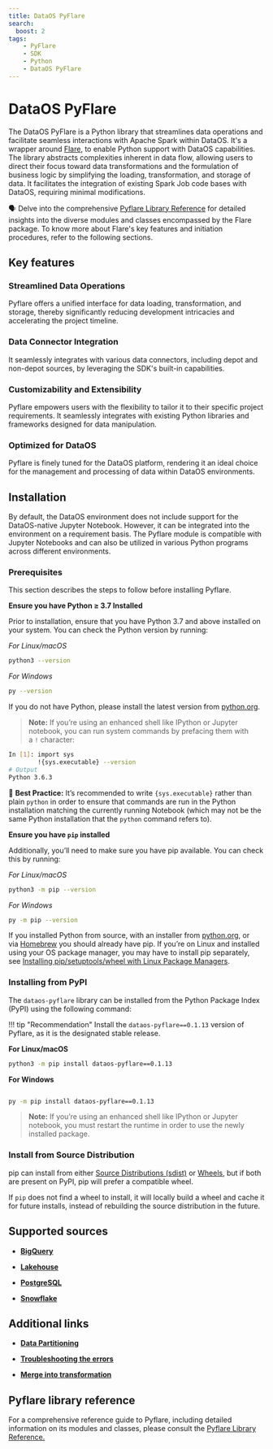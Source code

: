 ```yaml
---
title: DataOS PyFlare
search:
  boost: 2
tags:
    - PyFlare
    - SDK
    - Python
    - DataOS PyFlare
---
```



# DataOS PyFlare

The DataOS PyFlare is a Python library that streamlines data operations and facilitate seamless interactions with Apache Spark within DataOS. It's a wrapper around [Flare](/resources/stacks/flare/ "Flare stack is used for building end-to-end data pipelines within DataOS. It uses a YAML-based declarative programming paradigm built as an abstraction over Apache Spark. It offers an all-in-one solution for performing diverse data ingestion, transformation, enrichment, and syndication processes on batch and streaming data."), to enable Python support with DataOS capabilities. The library abstracts complexities inherent in data flow, allowing users to direct their focus toward data transformations and the formulation of business logic by simplifying the loading, transformation, and storage of data. It facilitates the integration of existing Spark Job code bases with DataOS, requiring minimal modifications.

<aside class="callout">
🗣 Delve into the comprehensive <a href="/api_docs/dataos_pyflare/docs/pyflare.html">Pyflare Library Reference</a> for detailed insights into the diverse modules and classes encompassed by the Flare package. To know more about Flare's key features and initiation procedures, refer to the following sections.
</aside>


## Key features

### **Streamlined Data Operations**

Pyflare offers a unified interface for data loading, transformation, and storage, thereby significantly reducing development intricacies and accelerating the project timeline.

### **Data Connector Integration**

It seamlessly integrates with various data connectors, including depot and non-depot sources, by leveraging the SDK's built-in capabilities.

### **Customizability and Extensibility**

Pyflare empowers users with the flexibility to tailor it to their specific project requirements. It seamlessly integrates with existing Python libraries and frameworks designed for data manipulation.

### **Optimized for DataOS**

Pyflare is finely tuned for the DataOS platform, rendering it an ideal choice for the management and processing of data within DataOS environments.

## Installation

By default, the DataOS environment does not include support for the DataOS-native Jupyter Notebook. However, it can be integrated into the environment on a requirement basis. The Pyflare module is compatible with Jupyter Notebooks and can also be utilized in various Python programs across different environments. 

<!-- provided that the necessary JAR files are incorporated.

><b>Note:</b> If you are using DataOS-native Jupyter Notebooks or Python environment, you can skip the installation part and directly navigate to the <a href="#getting-started">Getting Started</a> section as the JAR files and modules are included automatically as part of the environment setup. -->

### **Prerequisites**

This section describes the steps to follow before installing Pyflare.

**Ensure you have Python ≥ 3.7 Installed**

Prior to installation, ensure that you have Python 3.7 and above installed on your system. You can check the Python version by running:

*For Linux/macOS*

```bash
python3 --version
```

*For Windows*

```bash
py --version
```

If you do not have Python, please install the latest version from [python.org](https://www.python.org/).


> <b>Note:</b> If you’re using an enhanced shell like IPython or Jupyter notebook, you can run system commands by prefacing them with a <code>!</code> character:

```bash
In [1]: import sys
        !{sys.executable} --version
# Output
Python 3.6.3
```

<aside class="best-practice">

📖 <b>Best Practice:</b> It’s recommended to write <code>{sys.executable}</code> rather than plain <code>python</code> in order to ensure that commands are run in the Python installation matching the currently running Notebook (which may not be the same Python installation that the <code>python</code> command refers to).

</aside>

**Ensure you have `pip` installed**

Additionally, you’ll need to make sure you have pip available. You can check this by running:

*For Linux/macOS*

```bash
python3 -m pip --version
```

*For Windows*

```bash
py -m pip --version
```

If you installed Python from source, with an installer from [python.org](https://www.python.org/), or via [Homebrew](https://brew.sh/) you should already have pip. If you’re on Linux and installed using your OS package manager, you may have to install pip separately, see [Installing pip/setuptools/wheel with Linux Package Managers](https://packaging.python.org/en/latest/guides/installing-using-linux-tools/).



### **Installing from PyPI**

The `dataos-pyflare` library can be installed from the Python Package Index (PyPI) using the following command:

!!! tip "Recommendation" 
    Install the `dataos-pyflare==0.1.13` version of Pyflare, as it is the designated stable release.

**For Linux/macOS**

```bash
python3 -m pip install dataos-pyflare==0.1.13

```

**For Windows**

```bash

py -m pip install dataos-pyflare==0.1.13
```

><b>Note:</b> If you’re using an enhanced shell like IPython or Jupyter notebook, you must restart the runtime in order to use the newly installed package.


### **Install from Source Distribution**

pip can install from either [Source Distributions (sdist)](https://files.pythonhosted.org/packages/cd/be/6f59db5e4e4e8a32e93db56de7530f2ef8ffb5a83889da844a4a496ce946/dataos_pyflare-0.1.13.tar.gz) or [Wheels](https://files.pythonhosted.org/packages/a0/6a/6035020beadeae3f8ccaea31185deaa364235cb0ce62072e1637ce18d8d6/dataos_pyflare-0.1.13-py3-none-any.whl), but if both are present on PyPI, pip will prefer a compatible wheel. 

If `pip` does not find a wheel to install, it will locally build a wheel and cache it for future installs, instead of rebuilding the source distribution in the future.

<!-- 
## Getting Started

The following code snippet exemplifies the configuration of a Flare session for generating fictitious data, applying transformations, and saving the results to Icebase depot.

### **Import the Requisite Libraries**

```python
from pyspark.sql import Row
from pyspark.sql.functions import col
from pyflare.sdk import load, save, session_builder
```

### **Data loading**

```python
# Load Iceberg data from Lakehouse
df = load(name="dataos://lakehouse:test_crm/product_data", format="iceberg")
df.show(10)

```

### **DataOS Configuration**

The DataOS configuration is established with the DataOS Fully Qualified Domain Name (FQDN) and an authentication token.

```python
DATAOS_FQDN = "{{fully-qualified-domain-name-of-dataos-instance}}" # e.g. sunny-prawn.dataos.app
token = "{{dataos-user-apikey-token}}" # e.g. abcdefghijklmnopqrstuvwxyz=
```

The apikey `token` can be obtained by executing the following command on the CLI:

```bash
dataos-ctl user apikey get

# Expected Output
INFO[0000] 🔑 user apikey get...                         
INFO[0000] 🔑 user apikey get...complete                 

                                                   TOKEN                                                   │  TYPE  │        EXPIRATION         │                   NAME                     
───────────────────────────────────────────────────────────────────────────────────────────────────────────┼────────┼───────────────────────────┼────────────────────────────────────────────
  dG9rZW5faG9wZWZ1bGx5X2xvdWRsedHJpa2luZ19uZXd0LmFiMzAyMTdjLTExYzAtNDg2Yi1iZjEyLWJkMjY1ZWM2YzgwOA==     │ apikey │ 2025-04-13T05:30:00+05:30 │ token_hopefully_loudly_striking_newt       
  dG9rZW5fdGlnaHRseV9uZWVkbGVzcX2xpYmVyYWxfcGFuZ29saW4uNTY0ZDc4ZTQtNWNhMy00YjI1LWFkNWMtYmFlMTcwYTM5MWU1 │ apikey │ 2025-04-11T05:30:00+05:30 │ token_tightly_needlessly_liberal_pangolin  
```
If there are no apikey's present, create a new one by using the `create` command as shown below:

```bash
dataos-ctl user apikey create
```

### **Flare Session Setup**

A Flare session can be created using the configuration settings using the `SparkSessionBuilder()`. This session serves as the foundation for subsequent data operations.

```python
# Spark configuration settings
sparkConf = [
    ("spark.app.name", "Pyflare App"),
    ("spark.master", "local[*]"),
]

# Build the session
spark = session_builder.SparkSessionBuilder(log_level="INFO") \
    .with_spark_conf(sparkConf) \
    .with_user_apikey(token) \
    .with_dataos_fqdn(DATAOS_FQDN) \
    .with_depot(depot_name="${{lakehouse}}", acl="rw") \
    .build_session()

```

### **Data Storage**

The `save` method is used to store the transformed DataFrame in the designated destination (`dataos://${{depot_name}}:${{Schema}}/${{table_name}}`) in respective format. For example:

```python
# Save the DataFrame to DataOS with specified path
save(name="dataos://lakehouse:sandbox3/test_pyflare2", dataframe=df, format="iceberg", mode="overwrite")

```

### **Data Retrieval**

The `load` method is employed to retrieve data from a specified source (`dataos://${{depot_name}}:${{Schema}}/${{table_name}}`) in respective format. The result is a governed DataFrame. For example:


```python
# Read data from DataOS using Iceberg format and display the first 10 records
load(name="dataos://lakehouse:sandbox3/test_pyflare2", format="iceberg").show(10)

# Count the total number of records in the stored dataset
load(name="dataos://lakehouse:sandbox3/test_pyflare2", format="iceberg").count()
```

### **Session Termination**

The Spark session is terminated at the end of the code execution.

```python
# Stop the session
spark.stop()
```

## Code Samples

- [ How to read and write partitioned data within Icebase Depot using Pyflare?](/api_docs/dataos_pyflare/code_samples/read_write_partitioned_data/)

- [How to overwrite dynamic Iceberg partitions using Pyflare?](/api_docs/dataos_pyflare/code_samples/overwrite_dynamic_iceberg_partitions/)

- [How to write data in Avro format from Iceberg using Pyflare?](/api_docs/dataos_pyflare/code_samples/write_avro_read_iceberg/) -->

## Supported sources

- [**BigQuery**](/api_docs/dataos_pyflare/code_samples/bigquery_pyflare/)

- [**Lakehouse**](/api_docs/dataos_pyflare/code_samples/lakehouse_pyflare/)

- [**PostgreSQL**](/api_docs/dataos_pyflare/code_samples/postgres_pyflare/)

- [**Snowflake**](/api_docs/dataos_pyflare/code_samples/snowflake_pyflare/)


## Additional links

- [**Data Partitioning**](/api_docs/dataos_pyflare/code_samples/lakehouse_pyflare/#partitioning-in-iceberg)

- [**Troubleshooting the errors**](/api_docs/dataos_pyflare/troubleshoot/)

- [**Merge into transformation**](/api_docs/dataos_pyflare/code_samples/lakehouse_pyflare/#merge-into-iceberg-table)

## Pyflare library reference

For a comprehensive reference guide to Pyflare, including detailed information on its modules and classes, please consult the [Pyflare Library Reference.](/api_docs/dataos_pyflare/docs/pyflare.html)




